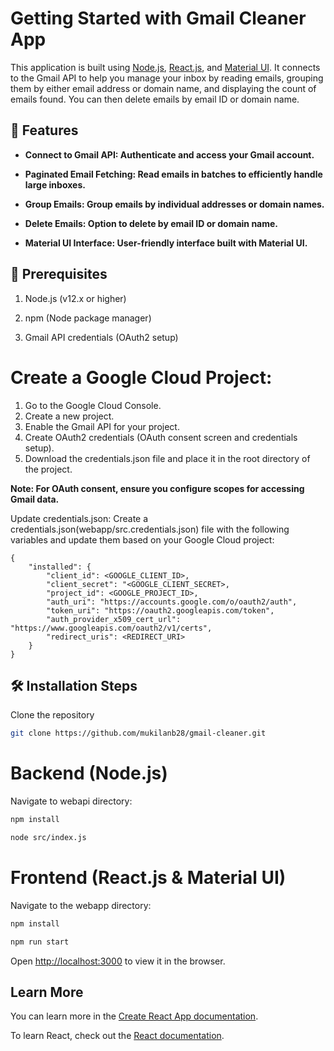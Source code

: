 # Getting Started with Gmail Cleaner App

This application is built using [Node.js](https://nodejs.org/en), [React.js](https://react.dev/), and [Material UI](https://mui.com/material-ui/). It connects to the Gmail API to help you manage your inbox by reading emails, grouping them by either email address or domain name, and displaying the count of emails found. You can then delete emails by email ID or domain name.

## 🧐 Features
 - **Connect to Gmail API: Authenticate and access your Gmail account.**

 - **Paginated Email Fetching: Read emails in batches to efficiently handle large inboxes.**

 - **Group Emails: Group emails by individual addresses or domain names.**

 - **Delete Emails: Option to delete by email ID or domain name.**

 - **Material UI Interface: User-friendly interface built with Material UI.**

## 📜 Prerequisites

 1. Node.js (v12.x or higher)

 2. npm (Node package manager)

 3. Gmail API credentials (OAuth2 setup)


# Create a Google Cloud Project:

1. Go to the Google Cloud Console.
2. Create a new project.
3. Enable the Gmail API for your project.
4. Create OAuth2 credentials (OAuth consent screen and credentials setup).
5. Download the credentials.json file and place it in the root directory of the project.

 **Note: For OAuth consent, ensure you configure scopes for accessing Gmail data.**

Update credentials.json: Create a credentials.json(webapp/src.credentials.json) file with the following variables and update them based on your Google Cloud project:

```
{
	"installed": {
		"client_id": <GOOGLE_CLIENT_ID>,
		"client_secret": "<GOOGLE_CLIENT_SECRET>,
		"project_id": <GOOGLE_PROJECT_ID>,
		"auth_uri": "https://accounts.google.com/o/oauth2/auth",
		"token_uri": "https://oauth2.googleapis.com/token",
		"auth_provider_x509_cert_url": "https://www.googleapis.com/oauth2/v1/certs",
		"redirect_uris": <REDIRECT_URI>
	}
}

```

## 🛠️ Installation Steps

Clone the repository

```bash
git clone https://github.com/mukilanb28/gmail-cleaner.git
```

# Backend (Node.js)
Navigate to webapi directory:

```bash
npm install
```
```bash
node src/index.js
```

# Frontend (React.js & Material UI)
Navigate to the webapp directory:

 ```bash
npm install
```

```bash
npm run start
```
Open [http://localhost:3000](http://localhost:3000) to view it in the browser.



## Learn More

You can learn more in the [Create React App documentation](https://facebook.github.io/create-react-app/docs/getting-started).

To learn React, check out the [React documentation](https://reactjs.org/).
